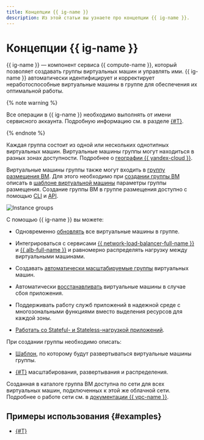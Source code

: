 ```yaml
---
title: Концепции {{ ig-name }}
description: Из этой статьи вы узнаете про концепции {{ ig-name }}.
---
```


# Концепции {{ ig-name }}


{{ ig-name }} — компонент сервиса {{ compute-name }}, который позволяет создавать группы виртуальных машин и управлять ими.
{{ ig-name }} автоматически идентифицирует и корректирует неработоспособные виртуальные машины в группе для обеспечения их оптимальной работы.

{% note warning %}

Все операции в {{ ig-name }} необходимо выполнять от имени сервисного аккаунта. Подробную информацию см. в разделе [{#T}](access.md).

{% endnote %}

Каждая группа состоит из одной или нескольких однотипных виртуальных машин. Виртуальные машины группы могут находиться в разных зонах доступности. Подробнее о [географии {{ yandex-cloud }}](../../../overview/concepts/geo-scope.md).

Виртуальные машины группы также могут входить в [группу размещения ВМ](../placement-groups.md). Для этого необходимо при [создании группы ВМ](../../operations/placement-groups/create-ig-in-pg.md) описать в [шаблоне виртуальной машины](instance-template.md#instance-template) параметры группы размещения. Создание группы ВМ в группе размещения доступно с помощью [CLI](../../../cli/quickstart.md) и [API](../../api-ref/).

![Instance groups](../../../_assets/instance-groups/ig.svg "Instance groups")

С помощью {{ ig-name }} вы можете:

- Одновременно [обновлять](deploy/index.md) все виртуальные машины в группе.

- Интегрироваться с сервисами [{{ network-load-balancer-full-name }}](../../../network-load-balancer/concepts/index.md) и [{{ alb-full-name }}](../../../application-load-balancer/concepts/index.md) и равномерно распределять нагрузку между виртуальными машинами.

- Создавать [автоматически масштабируемые группы](scale.md#auto-scale) виртуальных машин.

- Автоматически [восстанавливать](autohealing.md) виртуальные машины в случае сбоя приложения.

- Поддерживать работу служб приложений в надежной среде с многозональными функциями вместо выделения ресурсов для каждой зоны.

- [Работать со Stateful- и Stateless-нагрузкой приложений](./stateful-workload.md).

При создании группы необходимо описать:

- [Шаблон](instance-template.md), по которому будут развертываться виртуальные машины группы.

- [{#T}](policies/index.md) масштабирования, развертывания и распределения.

Созданная в каталоге группа ВМ доступна по сети для всех виртуальных машин, подключенных к этой же облачной сети. Подробнее о работе сети см. в [документации {{ vpc-name }}](../../../vpc/).

## Примеры использования {#examples}

* [{#T}](../../tutorials/vm-autoscale/index.md)


